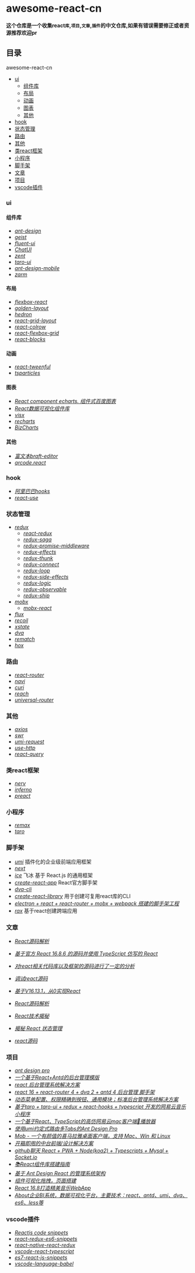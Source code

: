 # awesome-react-cn

**这个仓库是一个收集react`库`,`项目`,`文章`,`插件`的中文仓库,如果有错误需要修正或者资源推荐欢迎pr**

## 目录
awesome-react-cn
  - [ui](#ui)
    - [组件库](#ui-framework)
    - [布局](#ui-layout)
    - [动画](#ui-animation)
    - [图表](#ui-chart)
    - [其他](#ui-other)
  - [hook](#hook)
  - [状态管理](#state)
  - [路由](#router)
  - [其他](#other)
  - [类react框架](#react-like)
  - [小程序](#mp)
  - [脚手架](#cli)
  - [文章](#article)
  - [项目](#project)
  - [vscode插件](#vsc)

### <a id="ui">ui</a>
#### <a id="ui-framework">组件库</a>
- *[ant-design](https://github.com/ant-design/ant-design)*
- *[geist](https://github.com/geist-org/react)*
- *[fluent-ui](https://github.com/fluent-org/fluent-windows)*
- *[ChatUI](https://github.com/alibaba/ChatUI)*
- *[zent](https://github.com/youzan/zent)*
- *[taro-ui](https://github.com/NervJS/taro-ui)*
- *[ant-design-mobile](https://github.com/ant-design/ant-design-mobile)*
- *[zarm](https://github.com/ZhongAnTech/zarm)*
#### <a id="ui-layout">布局</a>
- *[flexbox-react](https://github.com/nachoaIvarez/flexbox-react)*
- *[golden-layout](https://github.com/golden-layout/golden-layout)*
- *[hedron](https://github.com/JSBros/hedron)*
- *[react-grid-layout](https://github.com/STRML/react-grid-layout)*
- *[react-colrow](https://github.com/phphe/react-colrow)*
- *[react-flexbox-grid](https://github.com/roylee0704/react-flexbox-grid)*
- *[react-blocks](https://github.com/whoisandy/react-blocks/)*
#### <a id="ui-animation">动画</a>
- *[react-tweenful](https://github.com/teodosii/react-tweenful)*
- *[tsparticles](https://github.com/matteobruni/tsparticles)*
#### <a id="ui-chart">图表</a>
- *[React component echarts. 组件式百度图表](https://github.com/dawiwt/react-component-echarts)*
- *[React数据可视化组件库](https://github.com/DataV-Team/DataV-React)*
- *[visx](https://github.com/airbnb/visx)*
- *[recharts](https://github.com/recharts/recharts)*
- *[BizCharts](https://github.com/alibaba/BizCharts)*
#### <a id="ui-other">其他</a>
- *[富文本braft-editor](https://github.com/margox/braft-editor)*
- *[qrcode.react](https://github.com/zpao/qrcode.react)*
### <a id="hook">hook</a>
- *[阿里巴巴hooks](https://github.com/alibaba/hooks)*
- *[react-use](https://github.com/streamich/react-use)*
### <a id="state">状态管理</a>
- *[redux](https://github.com/reduxjs/redux)*
  - *[react-redux](https://github.com/reduxjs/react-redux)*
  - *[redux-saga](https://github.com/redux-saga/redux-saga)*
  - *[redux-promise-middleware](https://github.com/pburtchaell/redux-promise-middleware)*
  - *[redux-effects](https://github.com/redux-effects/redux-effects)*
  - *[redux-thunk](https://github.com/reduxjs/redux-thunk)*
  - *[redux-connect](https://github.com/makeomatic/redux-connect)*
  - *[redux-loop](https://github.com/redux-loop/redux-loop)*
  - *[redux-side-effects](https://github.com/salsita/redux-side-effects)*
  - *[redux-logic](https://github.com/jeffbski/redux-logic)*
  - *[redux-observable](https://github.com/redux-observable/redux-observable)*
  - *[redux-ship](https://github.com/clarus/redux-ship)*
- *[mobx](https://github.com/mobxjs/mobx)*
  - *[mobx-react](https://github.com/mobxjs/mobx-react)*
- *[flux](https://github.com/facebook/flux)*
- *[recoil](https://github.com/facebookexperimental/Recoil)*
- *[xstate](https://github.com/davidkpiano/xstate)*
- *[dva](https://github.com/dvajs/dva)*
- *[rematch](https://github.com/rematch/rematch)*
- *[hox](https://github.com/umijs/hox)*
### <a id="router">路由</a>
- *[react-router](https://github.com/ReactTraining/react-router)*
- *[navi](https://github.com/frontarm/navi)*
- *[curi](https://github.com/pshrmn/curi)*
- *[reach](https://github.com/reach/router)*
- *[universal-router](https://github.com/kriasoft/universal-router)*
### <a id="other">其他</a>
- *[axios](https://github.com/axios/axios)*
- *[swr](https://github.com/vercel/swr)*
- *[umi-request](https://github.com/umijs/umi-request)*
- *[use-http](https://github.com/ava/use-http)*
- *[react-query](https://github.com/tannerlinsley/react-query)*
### <a id="react-like">类react框架</a>
- *[nerv](https://github.com/NervJS/nerv)*
- *[inferno](https://github.com/infernojs/inferno)*
- *[preact](https://github.com/preactjs/preact)*

### <a id="mp">小程序</a>
- *[remax](https://github.com/remaxjs/remax)*
- *[taro](https://github.com/NervJS/taro)*
### <a id="cli">脚手架</a>
- *[umi](https://github.com/umijs/umi)* 插件化的企业级前端应用框架
- *[next](https://github.com/vercel/next.js)*
- *[ice](https://github.com/alibaba/ice)* 飞冰 基于 React.js 的通用框架
- *[create-react-app](https://github.com/facebook/create-react-app)* React官方脚手架
- *[dva-cli](https://github.com/dvajs/dva-cli)*
- *[create-react-library](https://github.com/transitive-bullshit/create-react-library)* 用于创建可复用react库的CLI
- *[electron + react + react-router + mobx + webpack 搭建的脚手架工程](https://github.com/ConardLi/electron-react)*
- *[rax](https://github.com/alibaba/rax)* 基于react创建跨端应用
### <a id="article">文章</a>

- *[React源码解析](https://github.com/AttackXiaoJinJin/reactExplain)*

- *[基于官方 React 16.8.6 的源码并使用 TypeScript 仿写的 React](https://github.com/LuSuguru/fake-react)*

- *[对react相关代码库以及框架的源码进行了一定的分析](https://github.com/BUPTlhuanyu/ReactNote)*

- *[调试react源码](https://github.com/bubucuo/DebugReact)*

- *[基于V16.13.1，从0实现React](https://github.com/BetaSu/react-on-the-way)*

- *[React源码解析](https://github.com/AttackXiaoJinJin/reactExplain)*

- *[React技术揭秘](https://github.com/BetaSu/just-react)*
- *[揭秘 React 状态管理](https://github.com/happylindz/react-state-management-tutorial)*
- *[react源码](https://react.jokcy.me/)*
### <a id="project">项目</a>
- *[ant design pro](https://github.com/ant-design/ant-design-pro)*
- *[一个基于React+Antd的后台管理模版](https://github.com/NLRX-WJC/react-antd-admin-template)*
- *[react 后台管理系统解决方案](https://github.com/yezihaohao/react-admin)*
- *[react 16 + react-router 4 + dva 2 + antd 4 后台管理 脚手架](https://github.com/LANIF-UI/dva-boot-admin)*
- *[动态菜单配置、权限精确到按钮、通用模块；标准后台管理系统解决方案](https://github.com/javaLuo/react-admin)*
- *[基于taro + taro-ui + redux + react-hooks + typescript 开发的网易云音乐小程序](https://github.com/lsqy/taro-music)*
- *[一个基于React、TypeScript的高仿网易云mac客户端🎵播放器](https://github.com/uniquemo/react-netease-music)*
- *[使用umi约定式路由多Tabs的Ant Design Pro](https://github.com/alitajs/umi-antd-pro)*
- *[Mob - 一个有颜值的喜马拉雅桌面客户端，支持 Mac、Win 和 Linux](https://github.com/zenghongtu/Mob)*
- *[开箱即用的中台前端/设计解决方案](https://github.com/pansyjs/react-admin)*
- *[github聊天 React + PWA + Node(koa2) + Typescripts + Mysql + Socket.io](https://github.com/aermin/ghChat)*
- *[📚React组件库搭建指南](https://github.com/worldzhao/react-ui-library-tutorial)*
- *[基于 Ant Design React 的管理系统架构](https://github.com/sxfad/react-admin)*
- *[组件可视化拖拽，页面搭建](https://github.com/brick-design/react-visual-editor)*
- *[React 16.8打造精美音乐WebApp](https://github.com/sanyuan0704/react-cloud-music)*
- *[About企业BI系统，数据可视化平台，主要技术：react、antd、umi、dva、es6、less等](https://github.com/mpw0311/antd-umi-sys)*
### <a id="vsc">vscode插件</a>
- *[Reactjs code snippets](https://marketplace.visualstudio.com/items?itemName=xabikos.ReactSnippets)*
- *[react-redux-es6-snippets](https://marketplace.visualstudio.com/items?itemName=timothymclane.react-redux-es6-snippets)*
- *[react-native-react-redux](https://marketplace.visualstudio.com/items?itemName=EQuimper.react-native-react-redux)*
- *[vscode-react-typescript](https://marketplace.visualstudio.com/items?itemName=infeng.vscode-react-typescript)*
- *[es7-react-js-snippets](https://marketplace.visualstudio.com/items?itemName=dsznajder.es7-react-js-snippets)*
- *[vscode-language-babel](https://marketplace.visualstudio.com/items?itemName=mgmcdermott.vscode-language-babel)*